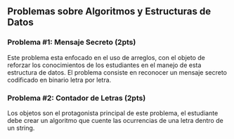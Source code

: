 ## Problemas sobre Algoritmos y Estructuras de Datos

### Problema #1: Mensaje Secreto (2pts)
Este problema esta enfocado en el uso de arreglos, con el objeto de reforzar los conocimientos de los estudiantes en el manejo de esta estructura de datos. El problema consiste en reconocer un mensaje secreto codificado en binario letra por letra.

### Problema #2: Contador de Letras (2pts)

Los objetos  son el protagonista principal de este problema, el estudiante debe crear un algoritmo que cuente las ocurrencias de una letra dentro de un string.
